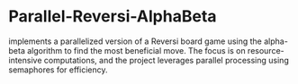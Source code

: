 # Parallel-Reversi-AlphaBeta
implements a parallelized version of a Reversi board game using the alpha-beta algorithm to find the most beneficial move. The focus is on resource-intensive computations, and the project leverages parallel processing using semaphores for efficiency. 
